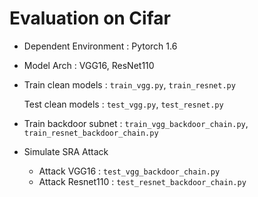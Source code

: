 # Evaluation on Cifar

* Dependent Environment : Pytorch 1.6

* Model Arch : VGG16, ResNet110

* Train clean models : `train_vgg.py`, `train_resnet.py`

  Test clean models : `test_vgg.py`, `test_resnet.py`

* Train backdoor subnet : `train_vgg_backdoor_chain.py`, `train_resnet_backdoor_chain.py`

* Simulate SRA Attack

  * Attack VGG16 : `test_vgg_backdoor_chain.py`
  * Attack Resnet110 : `test_resnet_backdoor_chain.py`